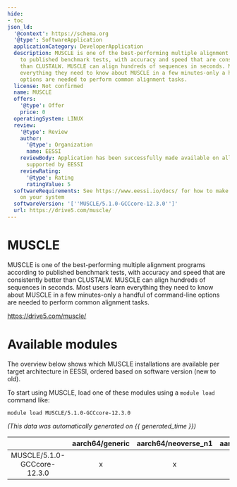 ```yaml
---
hide:
- toc
json_ld:
  '@context': https://schema.org
  '@type': SoftwareApplication
  applicationCategory: DeveloperApplication
  description: MUSCLE is one of the best-performing multiple alignment programs according
    to published benchmark tests, with accuracy and speed that are consistently better
    than CLUSTALW. MUSCLE can align hundreds of sequences in seconds. Most users learn
    everything they need to know about MUSCLE in a few minutes-only a handful of command-line
    options are needed to perform common alignment tasks.
  license: Not confirmed
  name: MUSCLE
  offers:
    '@type': Offer
    price: 0
  operatingSystem: LINUX
  review:
    '@type': Review
    author:
      '@type': Organization
      name: EESSI
    reviewBody: Application has been successfully made available on all architectures
      supported by EESSI
    reviewRating:
      '@type': Rating
      ratingValue: 5
  softwareRequirements: See https://www.eessi.io/docs/ for how to make EESSI available
    on your system
  softwareVersion: '[''MUSCLE/5.1.0-GCCcore-12.3.0'']'
  url: https://drive5.com/muscle/
---
```


MUSCLE
======


MUSCLE is one of the best-performing multiple alignment programs according to published benchmark tests, with accuracy and speed that are consistently better than CLUSTALW. MUSCLE can align hundreds of sequences in seconds. Most users learn everything they need to know about MUSCLE in a few minutes-only a handful of command-line options are needed to perform common alignment tasks.

https://drive5.com/muscle/
# Available modules


The overview below shows which MUSCLE installations are available per target architecture in EESSI, ordered based on software version (new to old).

To start using MUSCLE, load one of these modules using a `module load` command like:

```shell
module load MUSCLE/5.1.0-GCCcore-12.3.0
```

*(This data was automatically generated on {{ generated_time }})*  

| |aarch64/generic|aarch64/neoverse_n1|aarch64/neoverse_v1|aarch64/nvidia/grace|x86_64/generic|x86_64/amd/zen2|x86_64/amd/zen3|x86_64/amd/zen4|x86_64/intel/cascadelake|x86_64/intel/haswell|x86_64/intel/icelake|x86_64/intel/sapphirerapids|x86_64/intel/skylake_avx512|
| :---: | :---: | :---: | :---: | :---: | :---: | :---: | :---: | :---: | :---: | :---: | :---: | :---: | :---: |
|MUSCLE/5.1.0-GCCcore-12.3.0|x|x|x|x|x|x|x|x|x|x|x|x|x|
